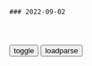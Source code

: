 ```tip
### 2022-09-02
```

<table id="tbc" style="white-space:pre-wrap">
</table>
<button onclick="toggleb()">toggle</button>
<button onclick="loadparse()">loadparse</button>
<br>
<!-- 🌸<br>🍅-　-🍑<hr>🍀 -->
<pre>
<textarea rows="30" cols="100" style="display: none" id="tar">

蔡英文卸任时台湾欠债将超8兆元！zggmd团轰债留子孙
https://mbd.baidu.com/newspage/data/landingsuper?context=%7B%22nid%22%3A%22news_9961800279349400415%22%7D&n_type=-1&p_from=-1

<font size="1" style="color:#DCDCDC">2022-09-02</font>

疫情下的日本女性现状，把单身妇女难以启齿的秘密，全拍了出来
https://mbd.baidu.com/newspage/data/videolanding?nid=sv_454446838176032405&sourceFrom=pc_feedlist

<font size="1" style="color:#DCDCDC">2022-09-02</font>

直播带货，把人与人之间的信任消耗完了！
https://mbd.baidu.com/newspage/data/landingsuper?context=%7B%22nid%22%3A%22news_9753426827093754409%22%7D&n_type=-1&p_from=-1

<font size="1" style="color:#DCDCDC">2022-09-02</font>

英媒：美国政治就是“黑金政治”
https://mbd.baidu.com/newspage/data/landingsuper?context=%7B%22nid%22%3A%22news_9851965389834754615%22%7D&n_type=-1&p_from=-1

<font size="1" style="color:#DCDCDC">2022-09-02</font>

拜登：如果想跟虢家对抗，那你需要一架F-15，而不是枪
https://mbd.baidu.com/newspage/data/videolanding?nid=sv_16179706058141498284&sourceFrom=pc_feedlist

<font size="1" style="color:#DCDCDC">2022-09-02</font>

https://desktop.github.com/images/desktop-icon.svg

被拜登称赞“忠诚”的戈尔巴乔夫，是怎么把苏联经济玩死的？
https://mbd.baidu.com/newspage/data/landingsuper?context=%7B%22nid%22%3A%22news_9768084622824305636%22%7D&n_type=-1&p_from=-1

当一个虢家正在走下坡路时，得有人坐在驾驶席上，往油门上踩一脚。
http://pics2.baidu.com/feed/fd039245d688d43f2af95dae3ae130110ff43b20.jpeg?token=365e88d6f86a763bfce5e154251367da.jpg

https://pics2.baidu.com/feed/fd039245d688d43f2af95dae3ae130110ff43b20.jpeg?token=365e88d6f86a763bfce5e154251367da

https://pics2.baidu.com/feed/fd039245d688d43f2af95dae3ae130110ff43b20.jpeg?token=365e88d6f86a763bfce5e154251367da.jpg

http://pics2.baidu.com/feed/fd039245d688d43f2af95dae3ae130110ff43b20.jpeg?token=365e88d6f86a763bfce5e154251367da&.jpg

https://pics2.baidu.com/feed/fd039245d688d43f2af95dae3ae130110ff43b20.jpeg?token=365e88d6f86a763bfce5e154251367da&.jpg

https://pics2.baidu.com/feed/fd039245d688d43f2af95dae3ae130110ff43b20.jpeg?token=365e88d6f86a763bfce5e154251367da?.jpg

http://pics2.baidu.com/feed/fd039245d688d43f2af95dae3ae130110ff43b20.jpeg?token=365e88d6f86a763bfce5e154251367da?.jpg

<font size="1" style="color:#DCDCDC">2022-09-02</font>

环球网评：煽动军虢主义，美五角大楼真“有一手”
https://mbd.baidu.com/newspage/data/landingsuper?context=%7B%22nid%22%3A%22news_9619645076948086056%22%7D&n_type=-1&p_from=-1

<font size="1" style="color:#DCDCDC">2022-09-02</font>

海外画师抵制AI作画，g漫要跟上吗？不仅不跟还要大力发展
https://mbd.baidu.com/newspage/data/landingsuper?context=%7B%22nid%22%3A%22news_9861475598565418413%22%7D&n_type=-1&p_from=-1

https://pics5.baidu.com/feed/f603918fa0ec08fa58665a849ec1d96755fbda6d.jpeg?token=9a2273e25cb594b65b976fbd61ea64d9

如果让AI作画继续发展下去，二次元大手子的画风不再具有独特性，肥宅只要找好参考对象，不到一个月自己也能变成顶级二次元画师。
https://pics0.baidu.com/feed/6f061d950a7b0208298a37c6cdf616d9572cc814.jpeg?token=72e3f018686fcb86476c1532a3dbc1be

<font size="1" style="color:#DCDCDC">2022-09-02</font>

一个贪生怕死的逃兵,因为一件衣服改变了命运！
https://mbd.baidu.com/newspage/data/videolanding?nid=sv_8424030837832885055&sourceFrom=pc_feedlist

冒牌上尉
https://f7.baidu.com/it/u=23581000,2968565138&fm=222.jpg

<font size="1" style="color:#DCDCDC">2022-09-02</font>

未解：葡萄牙也看到晃动太阳，是真的吗？快来看看吧
https://mbd.baidu.com/newspage/data/videolanding?nid=sv_10080429101718379039&sourceFrom=pc_feedlist

<font size="1" style="color:#DCDCDC">2022-09-02</font>

美国“赚快钱”女人怎么来的？纪录片真敢拍，揭露肮脏的灰色产业
https://mbd.baidu.com/newspage/data/videolanding?nid=sv_7015265904412333883&sourceFrom=pc_feedlist

如果在工作中遇到危险，中介会不遗余力地保护自己的商品。但在其他时间里中介本身就是最大的危险，。

<font size="1" style="color:#DCDCDC">2022-09-02</font>

</textarea>
</pre>
<!-- 🍀<br>🍑-　-🍅<hr>🌸 -->

```note
```

<script src="https://code.jquery.com/jquery-1.11.3.min.js" type="text/javascript"></script>

<script src="https://cdnjs.cloudflare.com/ajax/libs/fancybox/3.5.7/jquery.fancybox.min.js"></script>
<link rel="stylesheet" type="text/css" href="https://cdnjs.cloudflare.com/ajax/libs/fancybox/3.5.7/jquery.fancybox.min.css">

<script type="text/javascript">

var __urlRegex = /(\b(https?|ftp|file):\/\/[-A-Z0-9+&@#\/%?=~_|!:,.;]*[-A-Z0-9+&@#\/%=~_|])/ig;
var __imgRegex = /\.(?:jpe?g|gif|png|webp)$/i;

loadparse();

function parseURL($string){

    var exp = __urlRegex;
    return $string.replace(exp,function(match){
            __imgRegex.lastIndex=0;
            if(__imgRegex.test(match)){
                return '<a data-fancybox="gallery" href="' + match.replace("/p=700", "")
                 + '"><img src="' + match.replace("/p=700", "/p=160x200")+'" width="64"></a>';
            }
            else{
                return '<a href="' + match + '" target="_blank">' + match + '</a>';
            }
        }
    );
}

function loadparse() {
  tbc.innerHTML = parseURL(tar.value);
}

function toggleb() {
  var x = document.getElementById("tar");
  if (x.style.display === "none") {
    x.style.display = "";
  } else {
    x.style.display = "none";
  }
}

</script>
